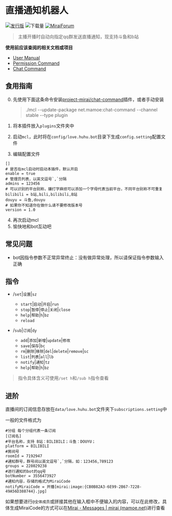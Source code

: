 # 直播通知机器人

[![发行版](https://img.shields.io/github/v/release/Nier4ever/huhubot?style=flat-square)](https://github.com/NieR4ever/huhubot/releases)
![下载量](https://img.shields.io/github/downloads/nier4ever/huhubot/total?style=flat-square)
[![MiraiForum](https://img.shields.io/badge/post-on%20MiraiForum-yellow)](https://mirai.mamoe.net/topic/1689)
> 主播开播时自动向指定qq群发送直播通知，现支持斗鱼和b站

**使用前应该查阅的相关文档或项目**

* [User Manual](https://github.com/mamoe/mirai/blob/dev/docs/UserManual.md)
* [Permission Command](https://github.com/mamoe/mirai/blob/dev/mirai-console/docs/BuiltInCommands.md#permissioncommand)
* [Chat Command](https://github.com/project-mirai/chat-command)
## 食用指南
0. 先使用下面这条命令安装[project-mirai/chat-command](https://github.com/project-mirai/chat-command)插件，或者手动安装

   > ./mcl --update-package net.mamoe:chat-command --channel stable --type plugin

1. 将本插件放入`plugins`文件夹中

2. 启动`mcl`，此时将在`config/love.huhu.bot`目录下生成`config.setting`配置文件

3. 编辑配置文件

```properties
[]
# 是否在mcl启动时启动本插件，默认开启
enable = true 
# 管理员列表，以英文逗号`,`分隔
admins = 123456
# 可以识别的平台别称，嫌打字麻烦可以添加一个字母代表当前平台，不同平台别称不可重复
bilibili = b站,bili,bilibili,B站
douyu = 斗鱼,douyu
# 如果你不知道你在做什么请不要修改版本号
version = 1.0
```

4. 再次启动mcl
5. 愉快地和bot互动吧

## 常见问题

+ bot因指令参数不正常异常终止：没有做异常处理，所以请保证指令参数输入正确

## 指令

+ /`set`|`设置`|`sz`

  + `start`|`启动`|`开启`|`run`
  + `stop`|`暂停`|`停止`|`关闭`|`close`
  + `help`|`帮助`|`h`|`bz`
  + `reload`
+ /`sub`|`订阅`|`dy`
  + `add`|`添加`|`新增`|`update`|`修改`
  + `save`|`保存`|`bc`
  + `rm`|`删除`|`移除`|`del`|`delete`|`remove`|`sc`
  + `list`|`列表`|`all`|`lb`
  + `notify`|`通知`|`tz`
  + `help`|`帮助`|`h`|`bz`

> 指令具体含义可使用`/set h`和`/sub h`指令查看

## 进阶

直播间的订阅信息存放在`data/love.huhu.bot`文件夹下`subscriptions.setting`中

一般的文件格式为

```properties
#分组 每个分组代表一条订阅
[订阅名]
#平台名称，支持 B站：BILIBILI；斗鱼：DOUYU；
platform = BILIBILI
#房间号
roomId = 7192947
#通知群号，群号间以英文逗号`,`分隔，如：123456,789123
groups = 228029238
#进行通知的bot的qq号
botNumber = 3556473927
#通知内容，存储的格式为MiraiCode
notifyMiraiCode = 开播[mirai:image:{CB0B82A3-6E99-2B67-7228-49A56D388744}.jpg]
```

如果想要进行`@全体成员`或拼接其他在输入框中不便输入的内容，可以在此修改，具体生成MiraiCode的方式可以在[Mirai - Messages | mirai (mamoe.net)](https://docs.mirai.mamoe.net/Messages.html#mirai-码)进行查看

